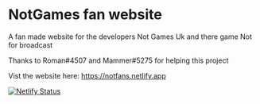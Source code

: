 # NotGames fan website
A fan made website for the developers Not Games Uk and there game Not for broadcast

Thanks to Roman#4507 and Mammer#5275 for helping this project

Vist the website here: https://notfans.netlify.app

[![Netlify Status](https://api.netlify.com/api/v1/badges/d7924d61-078f-4a22-9cb2-5a718c50ddc4/deploy-status)](https://app.netlify.com/sites/notfans/deploys)

